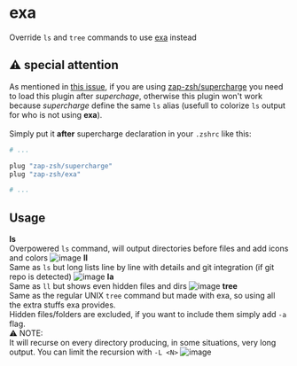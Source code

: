 # exa
Override `ls` and `tree` commands to use [exa](https://github.com/ogham/exa) instead

## ⚠️ special attention
As mentioned in [this issue](https://github.com/zap-zsh/exa/issues/3), if you are using [zap-zsh/supercharge](https://github.com/zap-zsh/supercharge) you need to load this plugin after *superchage*, otherwise this plugin won't work because *supercharge* define the same `ls` alias (usefull to colorize `ls` output for who is not using **exa**).<BR><BR>
Simply put it **after** supercharge declaration in your `.zshrc` like this:

```sh
# ...

plug "zap-zsh/supercharge"
plug "zap-zsh/exa"

# ...
```

## Usage
**ls**<BR>
Overpowered `ls` command, will output directories before files and add icons and colors
![image](https://user-images.githubusercontent.com/82162277/204244524-c4fb688f-29c7-4733-a066-b68913ef4e8c.png)
**ll**<BR>
Same as `ls` but long lists line by line with details and git integration (if git repo is detected)
![image](https://user-images.githubusercontent.com/82162277/204245872-74081ffc-e8cd-4336-80e9-e5fe30986336.png)
**la**<BR>
Same as `ll` but shows even hidden files and dirs
![image](https://user-images.githubusercontent.com/82162277/204246249-60dc5805-705e-4e20-a1cf-88889b3dd571.png)
**tree**<BR>
Same as the regular UNIX `tree` command but made with exa, so using all the extra stuffs exa provides.<BR>
Hidden files/folders are excluded, if you want to include them simply add `-a` flag.<BR>
⚠️ NOTE:<BR>
It will recurse on every directory producing, in some situations, very long output. You can limit the recursion with `-L <N>`
![image](https://user-images.githubusercontent.com/82162277/204248408-f127ceb2-e739-468e-94e5-b46f9494a041.png)
